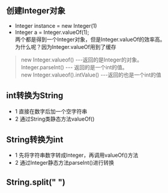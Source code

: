 
## 创建Integer对象
- Integer instance = new Integer(1)
- Integer a = Integer.valueOf(1);  
  两个都是得到一个Integer对象，但是Integer.valueOf的效率高。  
  为什么呢？因为Integer.valueOf用到了缓存
  
> new Integer.valueof()  ---返回的是Integer的对象。   
 Integer.parseInt()  --- 返回的是一个int的值。  
 new Integer.valueof().intValue()  ---返回的也是一个int的值  
> 
## int转换为String
- 1 直接在数字后加一个空字符串
- 2 通过String类静态方法valueOf()
## String转换为int
- 1 先将字符串数字转成Integer，再调用valueOf()方法  
- 2 通过Integer静态方法parseInt()进行转换  

## String.split(" ")
